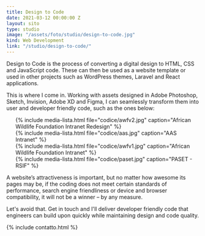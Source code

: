 ```yaml
---
title: Design to Code
date: 2021-03-12 00:00:00 Z
layout: sito
type: studio
image: "/assets/foto/studio/design-to-code.jpg"
kind: Web Development
link: "/studio/design-to-code/"
---
```

Design to Code is the process of converting a digital design to HTML, CSS and JavaScript code. These can then be used as a website template or used in other projects such as WordPress themes, Laravel and React applications.

This is where I come in. Working with assets designed in Adobe Photoshop, Sketch, Invision, Adobe XD and Figma, I can seamlessly transform them into user and developer friendly code, such as the ones below:
<div class="media logos">
    <ul>
	{% include media-lista.html file="codice/awfv2.jpg" caption="African Wildlife Foundation Intranet Redesign" %}
	<div class="break"></div>
	{% include media-lista.html file="codice/aas.jpg" caption="AAS Intranet" %}
	<div class="break"></div>
		{% include media-lista.html file="codice/awfv1.jpg" caption="African Wildlife Foundation Intranet" %}
	<div class="break"></div>
	{% include media-lista.html file="codice/paset.jpg" caption="PASET - RSIF" %}
		<div class="break"></div>
	</ul>
</div>
A website’s attractiveness is important, but no matter how awesome its pages may be, if the coding does not meet certain standards of performance, search engine friendliness or device and browser compatibility, it will not be a winner – by any measure.

Let's avoid that. Get in touch and I'll deliver developer friendly code that engineers can build upon quickly while maintaining design and code quality.

{% include contatto.html %}